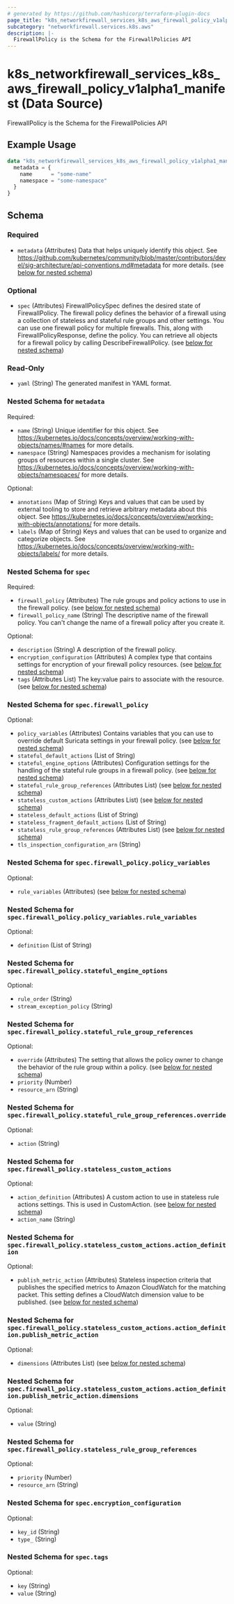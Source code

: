 ```yaml
---
# generated by https://github.com/hashicorp/terraform-plugin-docs
page_title: "k8s_networkfirewall_services_k8s_aws_firewall_policy_v1alpha1_manifest Data Source - terraform-provider-k8s"
subcategory: "networkfirewall.services.k8s.aws"
description: |-
  FirewallPolicy is the Schema for the FirewallPolicies API
---
```


# k8s_networkfirewall_services_k8s_aws_firewall_policy_v1alpha1_manifest (Data Source)

FirewallPolicy is the Schema for the FirewallPolicies API

## Example Usage

```terraform
data "k8s_networkfirewall_services_k8s_aws_firewall_policy_v1alpha1_manifest" "example" {
  metadata = {
    name      = "some-name"
    namespace = "some-namespace"
  }
}
```

<!-- schema generated by tfplugindocs -->
## Schema

### Required

- `metadata` (Attributes) Data that helps uniquely identify this object. See https://github.com/kubernetes/community/blob/master/contributors/devel/sig-architecture/api-conventions.md#metadata for more details. (see [below for nested schema](#nestedatt--metadata))

### Optional

- `spec` (Attributes) FirewallPolicySpec defines the desired state of FirewallPolicy. The firewall policy defines the behavior of a firewall using a collection of stateless and stateful rule groups and other settings. You can use one firewall policy for multiple firewalls. This, along with FirewallPolicyResponse, define the policy. You can retrieve all objects for a firewall policy by calling DescribeFirewallPolicy. (see [below for nested schema](#nestedatt--spec))

### Read-Only

- `yaml` (String) The generated manifest in YAML format.

<a id="nestedatt--metadata"></a>
### Nested Schema for `metadata`

Required:

- `name` (String) Unique identifier for this object. See https://kubernetes.io/docs/concepts/overview/working-with-objects/names/#names for more details.
- `namespace` (String) Namespaces provides a mechanism for isolating groups of resources within a single cluster. See https://kubernetes.io/docs/concepts/overview/working-with-objects/namespaces/ for more details.

Optional:

- `annotations` (Map of String) Keys and values that can be used by external tooling to store and retrieve arbitrary metadata about this object. See https://kubernetes.io/docs/concepts/overview/working-with-objects/annotations/ for more details.
- `labels` (Map of String) Keys and values that can be used to organize and categorize objects. See https://kubernetes.io/docs/concepts/overview/working-with-objects/labels/ for more details.


<a id="nestedatt--spec"></a>
### Nested Schema for `spec`

Required:

- `firewall_policy` (Attributes) The rule groups and policy actions to use in the firewall policy. (see [below for nested schema](#nestedatt--spec--firewall_policy))
- `firewall_policy_name` (String) The descriptive name of the firewall policy. You can't change the name of a firewall policy after you create it.

Optional:

- `description` (String) A description of the firewall policy.
- `encryption_configuration` (Attributes) A complex type that contains settings for encryption of your firewall policy resources. (see [below for nested schema](#nestedatt--spec--encryption_configuration))
- `tags` (Attributes List) The key:value pairs to associate with the resource. (see [below for nested schema](#nestedatt--spec--tags))

<a id="nestedatt--spec--firewall_policy"></a>
### Nested Schema for `spec.firewall_policy`

Optional:

- `policy_variables` (Attributes) Contains variables that you can use to override default Suricata settings in your firewall policy. (see [below for nested schema](#nestedatt--spec--firewall_policy--policy_variables))
- `stateful_default_actions` (List of String)
- `stateful_engine_options` (Attributes) Configuration settings for the handling of the stateful rule groups in a firewall policy. (see [below for nested schema](#nestedatt--spec--firewall_policy--stateful_engine_options))
- `stateful_rule_group_references` (Attributes List) (see [below for nested schema](#nestedatt--spec--firewall_policy--stateful_rule_group_references))
- `stateless_custom_actions` (Attributes List) (see [below for nested schema](#nestedatt--spec--firewall_policy--stateless_custom_actions))
- `stateless_default_actions` (List of String)
- `stateless_fragment_default_actions` (List of String)
- `stateless_rule_group_references` (Attributes List) (see [below for nested schema](#nestedatt--spec--firewall_policy--stateless_rule_group_references))
- `tls_inspection_configuration_arn` (String)

<a id="nestedatt--spec--firewall_policy--policy_variables"></a>
### Nested Schema for `spec.firewall_policy.policy_variables`

Optional:

- `rule_variables` (Attributes) (see [below for nested schema](#nestedatt--spec--firewall_policy--policy_variables--rule_variables))

<a id="nestedatt--spec--firewall_policy--policy_variables--rule_variables"></a>
### Nested Schema for `spec.firewall_policy.policy_variables.rule_variables`

Optional:

- `definition` (List of String)



<a id="nestedatt--spec--firewall_policy--stateful_engine_options"></a>
### Nested Schema for `spec.firewall_policy.stateful_engine_options`

Optional:

- `rule_order` (String)
- `stream_exception_policy` (String)


<a id="nestedatt--spec--firewall_policy--stateful_rule_group_references"></a>
### Nested Schema for `spec.firewall_policy.stateful_rule_group_references`

Optional:

- `override` (Attributes) The setting that allows the policy owner to change the behavior of the rule group within a policy. (see [below for nested schema](#nestedatt--spec--firewall_policy--stateful_rule_group_references--override))
- `priority` (Number)
- `resource_arn` (String)

<a id="nestedatt--spec--firewall_policy--stateful_rule_group_references--override"></a>
### Nested Schema for `spec.firewall_policy.stateful_rule_group_references.override`

Optional:

- `action` (String)



<a id="nestedatt--spec--firewall_policy--stateless_custom_actions"></a>
### Nested Schema for `spec.firewall_policy.stateless_custom_actions`

Optional:

- `action_definition` (Attributes) A custom action to use in stateless rule actions settings. This is used in CustomAction. (see [below for nested schema](#nestedatt--spec--firewall_policy--stateless_custom_actions--action_definition))
- `action_name` (String)

<a id="nestedatt--spec--firewall_policy--stateless_custom_actions--action_definition"></a>
### Nested Schema for `spec.firewall_policy.stateless_custom_actions.action_definition`

Optional:

- `publish_metric_action` (Attributes) Stateless inspection criteria that publishes the specified metrics to Amazon CloudWatch for the matching packet. This setting defines a CloudWatch dimension value to be published. (see [below for nested schema](#nestedatt--spec--firewall_policy--stateless_custom_actions--action_definition--publish_metric_action))

<a id="nestedatt--spec--firewall_policy--stateless_custom_actions--action_definition--publish_metric_action"></a>
### Nested Schema for `spec.firewall_policy.stateless_custom_actions.action_definition.publish_metric_action`

Optional:

- `dimensions` (Attributes List) (see [below for nested schema](#nestedatt--spec--firewall_policy--stateless_custom_actions--action_definition--publish_metric_action--dimensions))

<a id="nestedatt--spec--firewall_policy--stateless_custom_actions--action_definition--publish_metric_action--dimensions"></a>
### Nested Schema for `spec.firewall_policy.stateless_custom_actions.action_definition.publish_metric_action.dimensions`

Optional:

- `value` (String)





<a id="nestedatt--spec--firewall_policy--stateless_rule_group_references"></a>
### Nested Schema for `spec.firewall_policy.stateless_rule_group_references`

Optional:

- `priority` (Number)
- `resource_arn` (String)



<a id="nestedatt--spec--encryption_configuration"></a>
### Nested Schema for `spec.encryption_configuration`

Optional:

- `key_id` (String)
- `type_` (String)


<a id="nestedatt--spec--tags"></a>
### Nested Schema for `spec.tags`

Optional:

- `key` (String)
- `value` (String)
